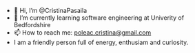 - 👋 Hi, I’m @CristinaPasaila
- 🌱 I’m currently learning software engineering at Univerity of Bedfordshire
- 📫 How to reach me: poleac.cristina@gmail.com
- I am a friendly person full of energy, enthusiam and curiosity.


<!---
CristinaPasaila/CristinaPasaila is a ✨ special ✨ repository because its `README.md` (this file) appears on your GitHub profile.
You can click the Preview link to take a look at your changes.
--->
